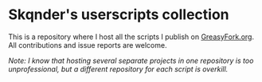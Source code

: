 # Skqnder's userscripts collection
This is a repository where I host all the scripts I publish on [GreasyFork.org](https://greasyfork.org/users/152412#user-script-list).
All contributions and issue reports are welcome.

*Note: I know that hosting several separate projects in one repository is too unprofessional, but a different repository for each script is overkill.*
